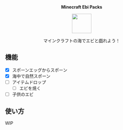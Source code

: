 <p align='center'><b>Minecraft Ebi Packs</b></p>
<p align='center'><img src="https://user-images.githubusercontent.com/100505058/158036300-c22283cb-f3e4-4be7-a3d7-9518c5b58858.png" width="64" /></p>
<p align='center'>マインクラフトの海でエビと戯れよう！</p>

## 機能

- [x] スポーンエッグからスポーン
- [x] 海中で自然スポーン
- [ ] アイテムドロップ
  - [ ] エビを焼く
- [ ] 子供のエビ

## 使い方

WIP


